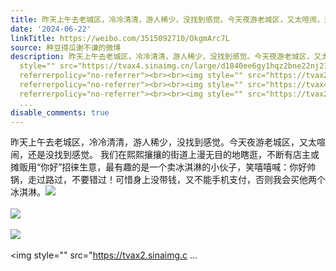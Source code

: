 ```yaml
---
title: 昨天上午去老城区，冷冷清清，游人稀少，没找到感觉。今天夜游老城区，又太喧闹，还是没找到感觉。 我们在熙熙攘攘的街道上漫无目的地瞎逛，不断有店主或摊贩用...
date: '2024-06-22'
linkTitle: https://weibo.com/3515092710/OkgmArc7L
source: 种豆得瓜谢不谦的微博
description: 昨天上午去老城区，冷冷清清，游人稀少，没找到感觉。今天夜游老城区，又太喧闹，还是没找到感觉。 我们在熙熙攘攘的街道上漫无目的地瞎逛，不断有店主或摊贩用“你好”招徕生意，最有趣的是一个卖冰淇淋的小伙子，笑嘻嘻喊：你好帅锅，走过路过，不要错过！可惜身上没带钱，又不能手机支付，否则我会买他两个冰淇淋。<img
  style="" src="https://tvax4.sinaimg.cn/large/d1840ee6gy1hqz2bne22nj21400u0qcd.jpg"
  referrerpolicy="no-referrer"><br><br><img style="" src="https://tvax2.sinaimg.cn/large/d1840ee6gy1hqz2c5apmej20u0140grz.jpg"
  referrerpolicy="no-referrer"><br><br><img style="" src="https://tvax4.sinaimg.cn/large/d1840ee6gy1hqz2c88190j20u0140dmg.jpg"
  referrerpolicy="no-referrer"><br><br><img style="" src="https://tvax2.sinaimg.c
  ...
disable_comments: true
---
```

昨天上午去老城区，冷冷清清，游人稀少，没找到感觉。今天夜游老城区，又太喧闹，还是没找到感觉。 我们在熙熙攘攘的街道上漫无目的地瞎逛，不断有店主或摊贩用“你好”招徕生意，最有趣的是一个卖冰淇淋的小伙子，笑嘻嘻喊：你好帅锅，走过路过，不要错过！可惜身上没带钱，又不能手机支付，否则我会买他两个冰淇淋。<img style="" src="https://tvax4.sinaimg.cn/large/d1840ee6gy1hqz2bne22nj21400u0qcd.jpg" referrerpolicy="no-referrer"><br><br><img style="" src="https://tvax2.sinaimg.cn/large/d1840ee6gy1hqz2c5apmej20u0140grz.jpg" referrerpolicy="no-referrer"><br><br><img style="" src="https://tvax4.sinaimg.cn/large/d1840ee6gy1hqz2c88190j20u0140dmg.jpg" referrerpolicy="no-referrer"><br><br><img style="" src="https://tvax2.sinaimg.c ...
